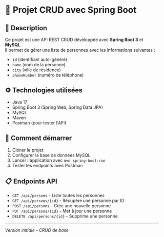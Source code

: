 # 🚀 Projet CRUD avec Spring Boot

## 📌 Description
Ce projet est une API REST CRUD développée avec **Spring Boot 3** et **MySQL**.  
Il permet de gérer une liste de personnes avec les informations suivantes :
- `id` (identifiant auto-généré)
- `name` (nom de la personne) 
- `city` (ville de résidence)
- `phoneNumber` (numéro de téléphone)

## ⚙️ Technologies utilisées
- Java 17
- Spring Boot 3 (Spring Web, Spring Data JPA)
- MySQL
- Maven
- Postman (pour tester l'API)

## 🚀 Comment démarrer
1. Cloner le projet
2. Configurer la base de données MySQL
3. Lancer l'application avec `mvn spring-boot:run`
4. Tester les endpoints avec Postman

## 📋 Endpoints API
- `GET /api/persons` - Liste toutes les personnes
- `GET /api/persons/{id}` - Récupère une personne par ID
- `POST /api/persons` - Crée une nouvelle personne
- `PUT /api/persons/{id}` - Met à jour une personne
- `DELETE /api/persons/{id}` - Supprime une personne

---
*Version initiale - CRUD de base*
